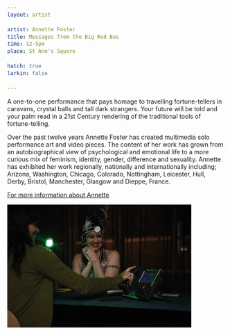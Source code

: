 ```yaml
---
layout: artist

artist: Annette Foster
title: Messages from the Big Red Bus
time: 12-5pm
place: St Ann's Square

hatch: true
larkin: false

---
```


A one-to-one performance that pays homage to travelling fortune-tellers in caravans, crystal balls and tall dark strangers. Your future will be told and your palm read in a 21st Century rendering of the traditional tools of fortune-telling.   

Over the past twelve years Annette Foster has created multimedia solo performance art and video pieces. The content of her work has grown from an autobiographical view of psychological and emotional life to a more curious mix of feminism, identity, gender, difference and sexuality. Annette has exhibited her work regionally, nationally and internationally including; Arizona, Washington, Chicago, Colorado, Nottingham, Leicester, Hull, Derby, Bristol, Manchester, Glasgow and Dieppe, France.   

[For more information about Annette](http://www.nettypage.org)

![Annette Foster](annette.jpg)
